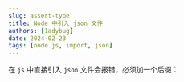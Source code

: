 ```yaml
---
slug: assert-type
title: Node 中引入 json 文件
authors: [1adybug]
date: 2024-02-23
tags: [node.js, import, json]
---
```


在 `js` 中直接引入 `json` 文件会报错，必须加一个后缀：

```typescript

```
